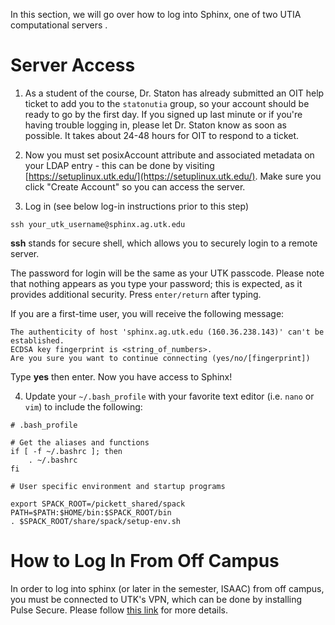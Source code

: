 In this section, we will go over how to log into Sphinx, one of two UTIA computational servers . 

# Server Access

1. As a student of the course, Dr. Staton has already submitted an OIT help ticket to add you to the ``statonutia`` group, so your account should be ready to go by the first day. If you signed up last minute or if you're having trouble logging in, please let Dr. Staton know as soon as possible. It takes about 24-48 hours for OIT to respond to a ticket.

2. Now you must set posixAccount attribute and associated metadata on your LDAP entry - this can be done by visiting [https://setuplinux.utk.edu/](https://setuplinux.utk.edu/). Make sure you click "Create Account" so you can access the server.

3. Log in (see below log-in instructions prior to this step)
```
ssh your_utk_username@sphinx.ag.utk.edu
```
**ssh** stands for secure shell, which allows you to securely login to a remote server.

The password for login will be the same as your UTK passcode. Please note that nothing appears as you type your password; this is expected, as it provides additional security. Press ``enter/return`` after typing. 

If you are a first-time user, you will receive the following message:
```
The authenticity of host 'sphinx.ag.utk.edu (160.36.238.143)' can't be established.
ECDSA key fingerprint is <string_of_numbers>.
Are you sure you want to continue connecting (yes/no/[fingerprint])
```
Type **yes** then enter. Now you have access to Sphinx!

4. Update your ``~/.bash_profile`` with your favorite text editor (i.e. ``nano`` or ``vim``) to include the following:
```
# .bash_profile

# Get the aliases and functions
if [ -f ~/.bashrc ]; then
	. ~/.bashrc
fi

# User specific environment and startup programs

export SPACK_ROOT=/pickett_shared/spack
PATH=$PATH:$HOME/bin:$SPACK_ROOT/bin
. $SPACK_ROOT/share/spack/setup-env.sh

```

# How to Log In From Off Campus

In order to log into sphinx (or later in the semester, ISAAC) from off campus, you must be connected to UTK's VPN, which can be done by installing Pulse Secure. Please follow [this link](https://utk.teamdynamix.com/TDClient/2277/OIT-Portal/KB/ArticleDet?ID=123517) for more details.




